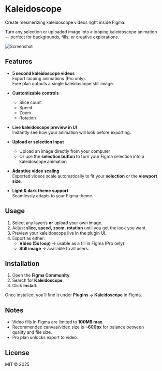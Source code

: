 # Kaleidoscope

Create mesmerizing kaleidoscope videos right inside Figma.

Turn any selection or uploaded image into a looping kaleidoscope animation — perfect for backgrounds, fills, or creative explorations.

![Screenshot](kaleidoscope-cover.png)

## Features

- **5 second kaleidoscope videos**  
  Export looping animations (Pro only).  
  Free plan outputs a single kaleidoscope still image.  

- **Customizable controls**  
  - Slice count  
  - Speed  
  - Zoom  
  - Rotation  

- **Live kaleidoscope preview in UI**  
  Instantly see how your animation will look before exporting.  

- **Upload or selection input**  
  - Upload an image directly from your computer  
  - Or use the **selection button** to turn your Figma selection into a kaleidoscope animation  

- **Adaptive video scaling**  
  Exported videos scale automatically to fit your **selection** or the **viewport size**.  

- **Light & dark theme support**  
  Seamlessly adapts to your Figma theme.  

## Usage

1. Select any layer/s **or** upload your own image.  
2. Adjust **slice, speed, zoom, rotation** until you get the look you want.  
3. Preview your kaleidoscope live in the plugin UI.  
4. Export as either:  
   - **Video (5s loop)** → usable as a fill in Figma (Pro only).  
   - **Still image** → available to all users.  

## Installation

1. Open the **Figma Community**.  
2. Search for **Kaleidoscope**.  
3. Click **Install**.  

Once installed, you’ll find it under **Plugins → Kaleidoscope** in Figma.

## Notes

- Video fills in Figma are limited to **100MB max**.  
- Recommended canvas/video size is **~600px** for balance between quality and file size.  
- Pro plan unlocks export to video.  

## License

MIT © 2025